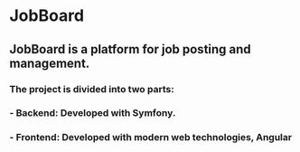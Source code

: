 # JobBoard

## JobBoard is a platform for job posting and management. 
### The project is divided into two parts:

### - **Backend**: Developed with Symfony.
### - **Frontend**: Developed with modern web technologies, Angular